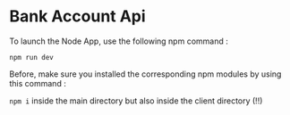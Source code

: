 # Bank Account Api

To launch the Node App, use the following npm command :

`npm run dev`

Before, make sure you installed the corresponding npm modules by using this command : 

`npm i` inside the main directory but also inside the client directory (!!)

